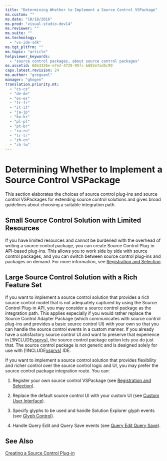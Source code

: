 ```yaml
---
title: "Determining Whether to Implement a Source Control VSPackage"
ms.custom: ""
ms.date: "10/18/2016"
ms.prod: "visual-studio-dev14"
ms.reviewer: ""
ms.suite: ""
ms.technology: 
  - "vs-ide-sdk"
ms.tgt_pltfrm: ""
ms.topic: "article"
helpviewer_keywords: 
  - "source control packages, about source control packages"
ms.assetid: 60b3326e-e7e2-4729-95fc-b682e7ad5c99
caps.latest.revision: 24
ms.author: "gregvanl"
manager: "ghogen"
translation.priority.mt: 
  - "cs-cz"
  - "de-de"
  - "es-es"
  - "fr-fr"
  - "it-it"
  - "ja-jp"
  - "ko-kr"
  - "pl-pl"
  - "pt-br"
  - "ru-ru"
  - "tr-tr"
  - "zh-cn"
  - "zh-tw"
---
```

# Determining Whether to Implement a Source Control VSPackage
This section elaborates the choices of source control plug-ins and source control VSPackages for extending source control solutions and gives broad guidelines about choosing a suitable integration path.  
  
## Small Source Control Solution with Limited Resources  
 If you have limited resources and cannot be burdened with the overhead of writing a source control package, you can create Source Control Plug-in API-based plug-ins. This allows you to work side by side with source control packages, and you can switch between source control plug-ins and packages on demand. For more information, see [Registration and Selection](../extensibility/registration-and-selection--source-control-vspackage-.md).  
  
## Large Source Control Solution with a Rich Feature Set  
 If you want to implement a source control solution that provides a rich source control model that is not adequately captured by using the Source Control Plug-in API, you may consider a source control package as the integration path. This applies especially if you would rather replace the Source Control Adapter Package (which communicates with source control plug-ins and provides a basic source control UI) with your own so that you can handle the source control events in a custom manner. If you already have a satisfactory source control UI and want to preserve that experience in [!INCLUDE[vsprvs](../codequality/includes/vsprvs_md.md)], the source control package option lets you do just that. The source control package is not generic and is designed solely for use with [!INCLUDE[vsprvs](../codequality/includes/vsprvs_md.md)] IDE.  
  
 If you want to implement a source control solution that provides flexibility and richer control over the source control logic and UI, you may prefer the source control package integration route. You can:  
  
1.  Register your own source control VSPackage (see [Registration and Selection](../extensibility/registration-and-selection--source-control-vspackage-.md)).  
  
2.  Replace the default source control UI with your custom UI (see [Custom User Interface](../extensibility/custom-user-interface--source-control-vspackage-.md)).  
  
3.  Specify glyphs to be used and handle Solution Explorer glyph events (see [Glyph Control](../extensibility/glyph-control--source-control-vspackage-.md)).  
  
4.  Handle Query Edit and Query Save events (see [Query Edit Query Save](../extensibility/query-edit-query-save--source-control-vspackage-.md)).  
  
## See Also  
 [Creating a Source Control Plug-in](../extensibility/creating-a-source-control-plug-in.md)